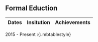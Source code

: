 ## Formal Eduction

| Dates         | Insitution    | Achievements
|---------------|---------------|-------------
2015 - Present
:{:.mbtablestyle} 
